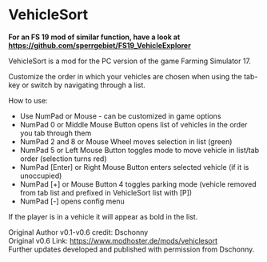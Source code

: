 # VehicleSort
**For an FS 19 mod of similar function, have a look at https://github.com/sperrgebiet/FS19_VehicleExplorer**

VehicleSort is a mod for the PC version of the game Farming Simulator 17.

Customize the order in which your vehicles are chosen when using the tab-key or switch by navigating through a list.

How to use:
* Use NumPad or Mouse - can be customized in game options
* NumPad 0 or Middle Mouse Button opens list of vehicles in the order you tab through them
* NumPad 2 and 8 or Mouse Wheel moves selection in list (green)
* NumPad 5 or Left Mouse Button toggles mode to move vehicle in list/tab order (selection turns red)
* NumPad [Enter] or Right Mouse Button enters selected vehicle (if it is unoccupied)
* NumPad [+] or Mouse Button 4 toggles parking mode (vehicle removed from tab list and prefixed in VehicleSort list with [P])
* NumPad [-] opens config menu
 
If the player is in a vehicle it will appear as bold in the list.

Original Author v0.1-v0.6 credit: Dschonny  
Original v0.6 Link: https://www.modhoster.de/mods/vehiclesort  
Further updates developed and published with permission from Dschonny.  
